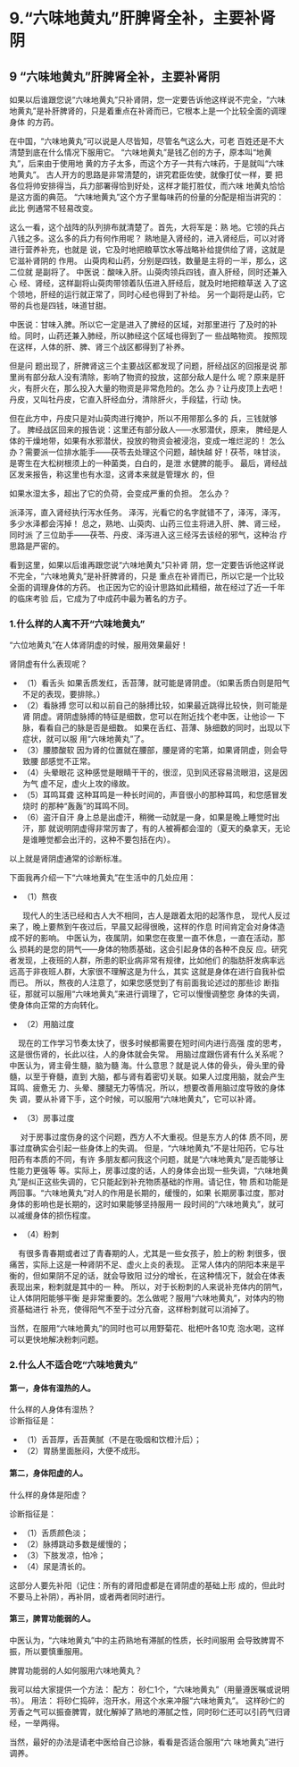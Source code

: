 # 9.“六味地黄丸”肝脾肾全补，主要补肾阴



<a name="PgJfh"></a>
## 9 “六味地黄丸”肝脾肾全补，主要补肾阴
如果以后谁跟您说“六味地黄丸”只补肾阴，您一定要告诉他这样说不完全，“六味
地黄丸”是补肝脾肾的，只是着重点在补肾而已，它根本上是一个比较全面的调理身体
的方药。

在中国，“六味地黄丸”可以说是人尽皆知，尽管名气这么大，可老
百姓还是不大清楚到底在什么情况下服用它。
“六味地黄丸”是钱乙创的方子，原本叫“地黄丸”，后来由于使用地
黄的方子太多，而这个方子一共有六味药，于是就叫“六味地黄丸”。
古人开方的思路是非常清楚的，讲究君臣佐使，就像打仗一样，要
把各位将帅安排得当，兵力部署得恰到好处，这样才能打胜仗，而六味
地黄丸恰恰是这方面的典范。
“六味地黄丸”这个方子里每味药的份量的分配是相当讲究的：此比
例通常不轻易改变。


这么一看，这个战阵的队列排布就清楚了。首先，大将军是：熟
地。它领的兵占八钱之多。这么多的兵力有何作用呢？
熟地是入肾经的，进入肾经后，可以对肾进行营养补充，也就是
说，它及时地把粮草饮水等战略补给提供给了肾，这就是它滋补肾阴的
作用。
山萸肉和山药，分别是四钱，数量是主将的一半，那么，这二位就
是副将了。
中医说：酸味入肝。山萸肉领兵四钱，直入肝经，同时还兼入心
经、肾经，这样副将山萸肉带领着队伍进入肝经后，就及时地把粮草送
入了这个领地，肝经的运行就正常了，同时心经也得到了补给。
另一个副将是山药，它带的兵也是四钱，味道甘甜。


中医说：甘味入脾。所以它一定是进入了脾经的区域，对那里进行
了及时的补给。同时，山药还兼入肺经，所以肺经这个区域也得到了一
些战略物资。
按照现在这样，人体的肝、脾、肾三个战区都得到了补养。

但是问
题出现了，肝脾肾这三个主要战区都发现了问题，肝经战区的回报是说
那里尚有部分敌人没有清除，影响了物资的投放，这部分敌人是什么
呢？原来是肝火，有肝火在，那么投入大量的物资是非常危险的。怎么
办？让丹皮顶上去吧！
丹皮，又叫牡丹皮，它直入肝经血分，清除肝火，手段猛，行动
快。

但在此方中，丹皮只是对山萸肉进行掩护，所以不用带那么多的
兵，三钱就够了。
脾经战区回来的报告说：这里还有部分敌人——水邪潜伏，原来，
脾经是人体的干燥地带，如果有水邪潜伏，投放的物资会被浸泡，变成一堆烂泥的！
怎么办？需要派一位排水能手——茯苓去处理这个问题，越快越
好！茯苓，味甘淡，是寄生在大松树根须上的一种菌类，白白的，是泄
水健脾的能手。
最后，肾经战区发来报告，称这里也有水湿，这肾本来就是管理水
的，但

如果水湿太多，超出了它的负荷，会变成严重的负担。
怎么办？

派泽泻，直入肾经执行泻水任务。
泽泻，光看它的名字就错不了，泽泻，泽泻，多少水泽都会泻掉！
总之，熟地、山萸肉、山药三位主将进入肝、脾、肾三经，同时派
了三位助手——茯苓、丹皮、泽泻进入这三经泻去该经的邪气，这种治
疗思路是严密的。

看到这里，如果以后谁再跟您说“六味地黄丸”只补肾
阴，您一定要告诉他这样说不完全，“六味地黄丸”是补肝脾肾的，只是
重点在补肾而已，所以它是一个比较全面的调理身体的方药。
也正因为它的设计思路如此精细，故在经过了近一千年的临床考验
后，它成为了中成药中最为著名的方子。

<a name="zYxaL"></a>
### 1.什么样的人离不开“六味地黄丸”

“六位地黄丸”在人体肾阴虚的时候，服用效果最好！

肾阴虚有什么表现呢？

- （1）看舌头
如果舌质发红，舌苔薄，就可能是肾阴虚。（如果舌质白则是阳气
不足的表现，要排除。）
- （2）看脉搏
您可以和以前自己的脉搏比较，如果最近跳得比较快，则可能是肾
阴虚。肾阴虚脉搏的特征是细数，您可以在附近找个老中医，让他诊一
下脉，看看自己的脉是否是细数。
如果在舌红、苔薄、脉细数的同时，出现以下症状，就可以服
用“六味地黄丸”了。
- （3）腰膝酸软
因为肾的位置就在腰部，腰是肾的宅第，如果肾阴虚，则会导致腰
部感觉不正常。
- （4）头晕眼花
这种感觉是眼睛干干的，很涩，见到风还容易流眼泪，这是因为气
虚不足，虚火上攻的缘故。
- （5）耳鸣耳聋
这种耳鸣是一种长时间的，声音很小的那种耳鸣，和您感冒发烧时
的那种“轰轰”的耳鸣不同。
- （6）盗汗自汗
身上总是出虚汗，稍微一动就是一身，如果是晚上睡觉时出汗，那
就说明阴虚得非常厉害了，有的人被褥都会湿的（夏天的桑拿天，无论
是谁睡觉都会出汗的，这种不要包括在内）。

以上就是肾阴虚通常的诊断标准。

下面我再介绍一下“六味地黄丸”在生活中的几处应用：

- （1）熬夜

      现代人的生活已经和古人大不相同，古人是跟着太阳的起落作息，
现代人反过来了，晚上要熬到午夜过后，早晨又起得很晚，这样的作息
时间肯定会对身体造成不好的影响。
中医认为，夜属阴，如果您在夜里一直不休息，一直在活动，那么
损耗的是您的阴气——身体的物质基础，这会引起身体的各种不良反
应。研究者发现，上夜班的人群，所患的职业病非常有规律，比如他们
的脂肪肝发病率远远高于非夜班人群，大家很不理解这是为什么，其实
这就是身体在进行自我补偿而已。
所以，熬夜的人注意了，如果您感觉到了有前面我论述过的那些诊
断指征，那就可以服用“六味地黄丸”来进行调理了，它可以慢慢调整您
身体的失调，使身体向正常的方向转化。

- （2）用脑过度

    现在的工作学习节奏太快了，很多时候都需要在短时间内进行高强
度的思考，这是很伤肾的，长此以往，人的身体就会失常。
用脑过度跟伤肾有什么关系呢？中医认为，肾主骨生髓，脑为髓
海。什么意思？就是说人体的骨头，骨头里的骨髓，以至于脊髓，直到
大脑，都与肾有着密切关联。如果人过度用脑，就会产生耳鸣、疲惫无
力、头晕、腰腿无力等情况，所以，想要改善用脑过度导致的身体失
调，要从补肾下手，这个时候，可以服用“六味地黄丸”，它可以补肾。

- （3）房事过度

     对于房事过度伤身的这个问题，西方人不大重视。但是东方人的体
质不同，房事过度确实会引起一些身体上的失调。
但是，“六味地黄丸”不是壮阳药，它与壮阳药有本质的不同，有许
多朋友都问我这个问题，就是“六味地黄丸”是否能够让性能力更强等
等。实际上，房事过度的话，人的身体会出现一些失调，“六味地黄
丸”是纠正这些失调的，它只能起到补充物质基础的作用。请记住，物
质和功能是两回事。“六味地黄丸”对人的作用是长期的，缓慢的，如果
长期房事过度，那对身体的影响也是长期的，这时如果能够坚持服用一
段时间的“六味地黄丸”，就可以减缓身体的损伤程度。

- （4）粉刺

    有很多青春期或者过了青春期的人，尤其是一些女孩子，脸上的粉
刺很多，很痛苦，实际上这是一种肾阴不足、虚火上炎的表现。
正常人体内的阴阳本来是平衡的，但如果阴不足的话，就会导致阳
过分的增长，在这种情况下，就会在体表表现出来，粉刺就是其中的一
种。
所以，对于长粉刺的人来说补充体内的阴气，让人体阴阳能够平衡
是非常重要的。怎么做呢？服用“六味地黄丸”，对体内的物资基础进行
补充，使得阳气不至于过分亢奋，这样粉刺就可以消掉了。

当然，在服用“六味地黄丸”的同时也可以用野菊花、枇杷叶各10克
泡水喝，这样可以更快地解决粉刺问题。



<a name="1PcN5"></a>
### 2.什么人不适合吃“六味地黄丸”
<a name="OHGXD"></a>
#### 第一，身体有湿热的人。
什么样的人身体有湿热？<br />诊断指征是：

- （1）舌苔厚，舌苔黄腻（不是在吸烟和饮橙汁后）；
- （2）胃肠里面胀闷，大便不成形。
<a name="kWhPW"></a>
#### 第二，身体阳虚的人。

什么样的身体是阳虚？

诊断指征是：

- （1）舌质颜色淡；
- （2）脉搏跳动多数是缓慢的；
- （3）下肢发凉，怕冷；
- （4）尿是清长的。

这部分人要先补阳（记住：所有的肾阳虚都是在肾阴虚的基础上形
成的，但此时不要马上补阴），再补阴，或者两者同时进行。

<a name="5B1kP"></a>
#### 第三，脾胃功能弱的人。

中医认为，“六味地黄丸”中的主药熟地有滞腻的性质，长时间服用
会导致脾胃不振，所以要慎重服用。

脾胃功能弱的人如何服用六味地黄丸？

我可以给大家提供一个方法：
配方： 砂仁1个，“六味地黄丸”（用量遵医嘱或说明书）。
用法： 将砂仁捣碎，泡开水，用这个水来冲服“六味地黄丸”。
这样砂仁的芳香之气可以振奋脾胃，就化解掉了熟地的滞腻之性，同时砂仁还可以引药气归肾经，一举两得。

当然，最好的办法是请老中医给自己诊脉，看看是否适合服用“六
味地黄丸”进行调养。
